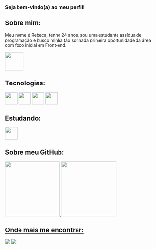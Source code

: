 ### Seja bem-vindo(a) ao meu perfil!

## Sobre mim:

Meu nome é Rebeca, tenho 24 anos, sou uma estudante assídua de programação e busco minha tão sonhada primeira oportunidade da área com foco inicial em Front-end.

<span><img width = "60" src="https://c.tenor.com/P5DB2iGAecsAAAAi/peach-cat.gif"></span>

## Tecnologias:

<img  width= "40" src="https://cdn.jsdelivr.net/gh/devicons/devicon/icons/css3/css3-original.svg" /> <img width= "40" src="https://cdn.jsdelivr.net/gh/devicons/devicon/icons/html5/html5-original.svg" /> <img width= "40" src="https://cdn.jsdelivr.net/gh/devicons/devicon/icons/javascript/javascript-original.svg" /> <img width= "40" src="https://cdn.jsdelivr.net/gh/devicons/devicon/icons/git/git-original.svg" />

## Estudando:

<img width= "40" src="https://cdn.jsdelivr.net/gh/devicons/devicon/icons/react/react-original-wordmark.svg" />

## Sobre meu GitHub:

<div>
<a href="https://github.com/RebecaBertolini">
<img height="180em" src="https://github-readme-stats.vercel.app/api/top-langs/?username=RebecaBertolini&layout=compact&langs_count=7&theme=cobalt"/>
<img height="180em" src="https://github-readme-stats.vercel.app/api?username=RebecaBertolini&show_icons=true&theme=cobalt&include_all_commits=true&count_private=true"/>
</div>

## Onde mais me encontrar:
  
<div> 
<a href = "mailto:rebeca.bertolinii@gmail.com"><img src="https://img.shields.io/badge/Gmail-D14836?style=for-the-badge&logo=gmail&logoColor=white" target="_blank"></a>
<a href="https://www.linkedin.com/in/rebeca-bertolini-spósito-544048200/" target="_blank"><img src="https://img.shields.io/badge/-LinkedIn-%230077B5?style=for-the-badge&logo=linkedin&logoColor=white" target="_blank"></a>   
</div>
